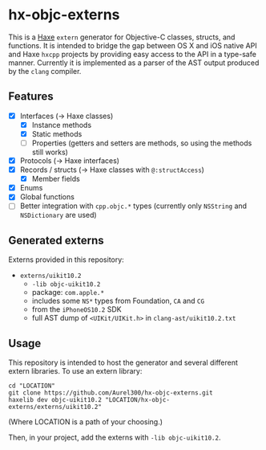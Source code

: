# hx-objc-externs #

This is a [Haxe](http://www.haxe.org/) `extern` generator for Objective-C classes, structs, and functions. It is intended to bridge the gap between OS X and iOS native API and Haxe `hxcpp` projects by providing easy access to the API in a type-safe manner. Currently it is implemented as a parser of the AST output produced by the `clang` compiler.

## Features ##

 - [x] Interfaces (-> Haxe classes)
   - [x] Instance methods
   - [x] Static methods
   - [ ] Properties (getters and setters are methods, so using the methods still works)
 - [x] Protocols (-> Haxe interfaces)
 - [x] Records / structs (-> Haxe classes with `@:structAccess`)
   - [x] Member fields
 - [x] Enums
 - [x] Global functions
 - [ ] Better integration with `cpp.objc.*` types (currently only `NSString` and `NSDictionary` are used)

## Generated externs ##

Externs provided in this repository:

 - `externs/uikit10.2`
   - `-lib objc-uikit10.2`
   - package: `com.apple.*`
   - includes some `NS*` types from Foundation, `CA` and `CG`
   - from the `iPhoneOS10.2` SDK
   - full AST dump of `<UIKit/UIKit.h>` in `clang-ast/uikit10.2.txt`

## Usage ##

This repository is intended to host the generator and several different extern libraries. To use an extern library:

```
cd "LOCATION"
git clone https://github.com/Aurel300/hx-objc-externs.git
haxelib dev objc-uikit10.2 "LOCATION/hx-objc-externs/externs/uikit10.2"
```

(Where LOCATION is a path of your choosing.)

Then, in your project, add the externs with `-lib objc-uikit10.2`.
